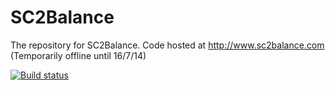 SC2Balance
==========

The repository for SC2Balance. Code hosted at http://www.sc2balance.com
(Temporarily offline until 16/7/14)

[![Build status](https://ci.appveyor.com/api/projects/status/burfp45nsntt4ufs)](https://ci.appveyor.com/project/MarkMcCaigue/sc2balance) 
